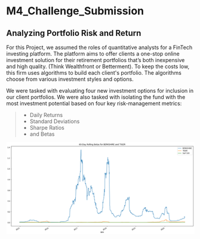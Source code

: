 # M4_Challenge_Submission

## Analyzing Portfolio Risk and Return

For this Project, we assumed the roles of quantitative analysts for a FinTech investing platform. The platform aims to offer clients a one-stop online investment solution for their retirement portfolios that’s both inexpensive and high quality. (Think Wealthfront or Betterment). To keep the costs low, this firm uses algorithms to build each client's portfolio. The algorithms choose from various investment styles and options.

We were tasked with evaluating four new investment options for inclusion in our client portfolios. We were also tasked with isolating the fund with the most investment potential based on four key risk-management metrics: 
> - Daily Returns
> - Standard Deviations
> - Sharpe Ratios
> - and Betas

![image.png](https://github.com/sfkonrad/M4_Challenge_Submission/blob/main/Rolling_Standard_Deviation_21-Day_Window_plot.png)
